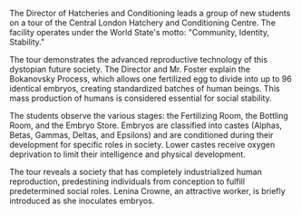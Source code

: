 The Director of Hatcheries and Conditioning leads a group of new students on a tour of the Central London Hatchery and Conditioning Centre. The facility operates under the World State's motto: "Community, Identity, Stability."

The tour demonstrates the advanced reproductive technology of this dystopian future society. The Director and Mr. Foster explain the Bokanovsky Process, which allows one fertilized egg to divide into up to 96 identical embryos, creating standardized batches of human beings. This mass production of humans is considered essential for social stability.

The students observe the various stages: the Fertilizing Room, the Bottling Room, and the Embryo Store. Embryos are classified into castes (Alphas, Betas, Gammas, Deltas, and Epsilons) and are conditioned during their development for specific roles in society. Lower castes receive oxygen deprivation to limit their intelligence and physical development.

The tour reveals a society that has completely industrialized human reproduction, predestining individuals from conception to fulfill predetermined social roles. Lenina Crowne, an attractive worker, is briefly introduced as she inoculates embryos.
